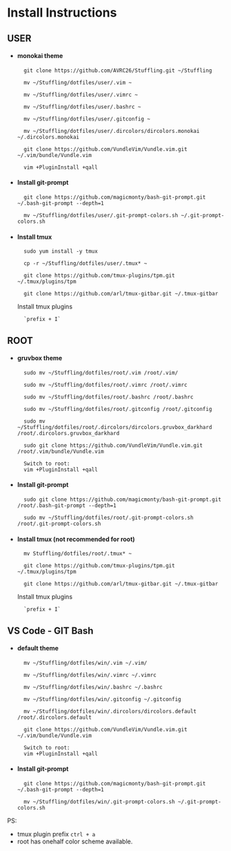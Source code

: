 # Install Instructions

## USER
* #### monokai theme

        git clone https://github.com/AVRC26/Stuffling.git ~/Stuffling

        mv ~/Stuffling/dotfiles/user/.vim ~
        
        mv ~/Stuffling/dotfiles/user/.vimrc ~

        mv ~/Stuffling/dotfiles/user/.bashrc ~

        mv ~/Stuffling/dotfiles/user/.gitconfig ~

        mv ~/Stuffling/dotfiles/user/.dircolors/dircolors.monokai ~/.dircolors.monokai

        git clone https://github.com/VundleVim/Vundle.vim.git ~/.vim/bundle/Vundle.vim

        vim +PluginInstall +qall

* #### Install git-prompt

        git clone https://github.com/magicmonty/bash-git-prompt.git ~/.bash-git-prompt --depth=1

        mv ~/Stuffling/dotfiles/user/.git-prompt-colors.sh ~/.git-prompt-colors.sh


* #### Install tmux
        sudo yum install -y tmux

        cp -r ~/Stuffling/dotfiles/user/.tmux* ~

        git clone https://github.com/tmux-plugins/tpm.git ~/.tmux/plugins/tpm

        git clone https://github.com/arl/tmux-gitbar.git ~/.tmux-gitbar

    Install tmux plugins

        `prefix + I`

## ROOT
* #### gruvbox theme

        sudo mv ~/Stuffling/dotfiles/root/.vim /root/.vim/
        
        sudo mv ~/Stuffling/dotfiles/root/.vimrc /root/.vimrc

        sudo mv ~/Stuffling/dotfiles/root/.bashrc /root/.bashrc

        sudo mv ~/Stuffling/dotfiles/root/.gitconfig /root/.gitconfig

        sudo mv ~/Stuffling/dotfiles/root/.dircolors/dircolors.gruvbox_darkhard /root/.dircolors.gruvbox_darkhard

        sudo git clone https://github.com/VundleVim/Vundle.vim.git /root/.vim/bundle/Vundle.vim

        Switch to root:
        vim +PluginInstall +qall

* #### Install git-prompt

        sudo git clone https://github.com/magicmonty/bash-git-prompt.git /root/.bash-git-prompt --depth=1

        sudo mv ~/Stuffling/dotfiles/root/.git-prompt-colors.sh /root/.git-prompt-colors.sh

* #### Install tmux (not recommended for root)

        mv Stuffling/dotfiles/root/.tmux* ~

        git clone https://github.com/tmux-plugins/tpm.git ~/.tmux/plugins/tpm

        git clone https://github.com/arl/tmux-gitbar.git ~/.tmux-gitbar
    
    Install tmux plugins

        `prefix + I`

## VS Code - GIT Bash
* #### default theme

        mv ~/Stuffling/dotfiles/win/.vim ~/.vim/
        
        mv ~/Stuffling/dotfiles/win/.vimrc ~/.vimrc

        mv ~/Stuffling/dotfiles/win/.bashrc ~/.bashrc

        mv ~/Stuffling/dotfiles/win/.gitconfig ~/.gitconfig

        mv ~/Stuffling/dotfiles/win/.dircolors/dircolors.default /root/.dircolors.default

        git clone https://github.com/VundleVim/Vundle.vim.git ~/.vim/bundle/Vundle.vim

        Switch to root:
        vim +PluginInstall +qall

* #### Install git-prompt

        git clone https://github.com/magicmonty/bash-git-prompt.git ~/.bash-git-prompt --depth=1

        mv ~/Stuffling/dotfiles/win/.git-prompt-colors.sh ~/.git-prompt-colors.sh

PS: 

* tmux plugin prefix `` ctrl + a ``
* root has onehalf color scheme available.